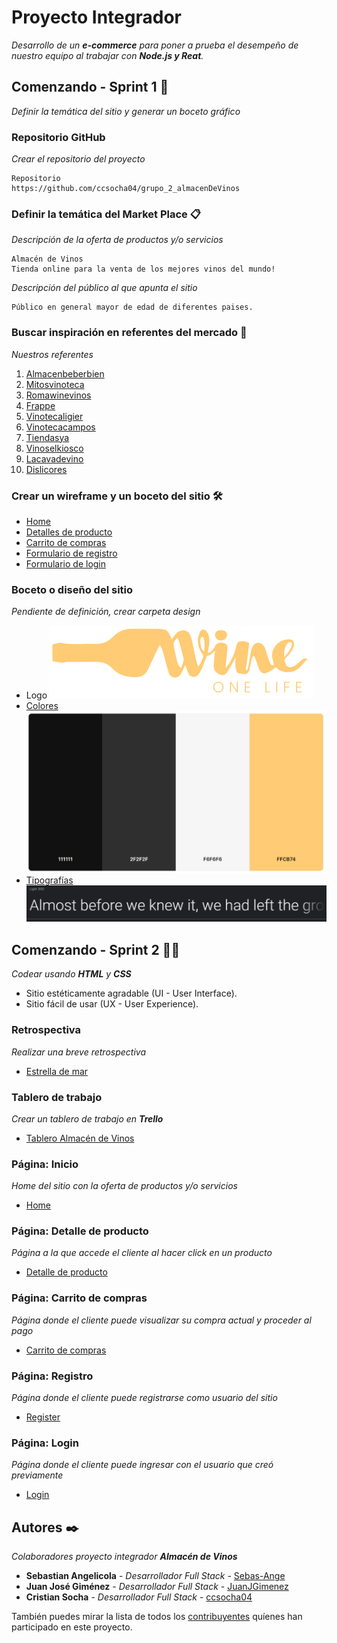 # Proyecto Integrador

_Desarrollo de un **e-commerce** para poner a prueba el desempeño de nuestro equipo al trabajar con **Node.js y Reat**._

## Comenzando - Sprint 1 🚀

_Definir la temática del sitio y generar un boceto gráfico_


### Repositorio GitHub

_Crear el repositorio del proyecto_

```
Repositorio
https://github.com/ccsocha04/grupo_2_almacenDeVinos
```


### Definir la temática del Market Place 📋

_Descripción de la oferta de productos y/o servicios_

```
Almacén de Vinos
Tienda online para la venta de los mejores vinos del mundo!
```

_Descripción del público al que apunta el sitio_

```
Público en general mayor de edad de diferentes paises.
```


### Buscar inspiración en referentes del mercado 📌

_Nuestros referentes_

1. [Almacenbeberbien](https://almacenbeberbien.com/#)
2. [Mitosvinoteca](https://www.mitosvinoteca.com.ar/)
3. [Romawinevinos](https://www.romawinevinos.com.ar/)
4. [Frappe](https://frappe.com.ar/)
5. [Vinotecaligier](https://vinotecaligier.com/)
6. [Vinotecacampos](https://www.vinotecacampos.com.ar/)
7. [Tiendasya](https://www.tiendasya.com.co/licores/)
8. [Vinoselkiosco](https://www.vinoselkiosco.com/)
9. [Lacavadevino](https://www.lacavadevino.com/)
10. [Dislicores](https://www.dislicores.com/)


### Crear un wireframe y un boceto del sitio 🛠️

* [Home](https://github.com/ccsocha04/grupo_2_almacenDeVinos/blob/main/wireframes/home.pdf)
* [Detalles de producto](https://github.com/ccsocha04/grupo_2_almacenDeVinos/blob/main/wireframes/Detalle%20del%20producto.pdf)
* [Carrito de compras](https://github.com/ccsocha04/grupo_2_almacenDeVinos/blob/main/wireframes/carrito.pdf)
* [Formulario de registro](https://github.com/ccsocha04/grupo_2_almacenDeVinos/blob/main/wireframes/registro.pdf)
* [Formulario de login](https://github.com/ccsocha04/grupo_2_almacenDeVinos/blob/main/wireframes/log%20in.pdf)


### Boceto o diseño del sitio

_Pendiente de definición, crear carpeta design_

* Logo
![Logo Wine ONE LIFE](https://raw.githubusercontent.com/ccsocha04/grupo_2_almacenDeVinos/11054ff173c051783b71375452acbaacf07e5876/public/img/logo/logo-wineonelife-dorado.svg)
* [Colores](https://coolors.co/palette/111111-2f2f2f-f6f6f6-ffcb74)
![Paleta de Colores](https://raw.githubusercontent.com/ccsocha04/grupo_2_almacenDeVinos/main/public/img/colores/colores.PNG)
* [Tipografías](https://fonts.google.com/share?selection.family=Roboto:wght@300)
![Tipografía](https://raw.githubusercontent.com/ccsocha04/grupo_2_almacenDeVinos/main/public/img/tipograf%C3%ADa/tipograf%C3%ADa.PNG)


## Comenzando - Sprint 2 🚀🚀

_Codear usando **HTML** y **CSS**_

* Sitio estéticamente agradable (UI - User Interface).
* Sitio fácil de usar (UX - User Experience).


### Retrospectiva

_Realizar una breve retrospectiva_

* [Estrella de mar](https://github.com/ccsocha04/grupo_2_almacenDeVinos/blob/main/retro.md)

### Tablero de trabajo

_Crear un tablero de trabajo en **Trello**_

* [Tablero Almacén de Vinos](https://trello.com/b/u69BLLET/primera-entrega)


### Página: Inicio

_Home del sitio con la oferta de productos y/o servicios_

* [Home](https://github.com/ccsocha04/grupo_2_almacenDeVinos/blob/main/views/home.html)

### Página: Detalle de producto

_Página a la que accede el cliente al hacer click en un producto_

* [Detalle de producto](https://github.com/ccsocha04/grupo_2_almacenDeVinos/blob/main/views/product-detail.html)

### Página: Carrito de compras

_Página donde el cliente puede visualizar su compra actual y proceder al pago_

* [Carrito de compras](https://github.com/ccsocha04/grupo_2_almacenDeVinos/blob/main/views/cart.html)

### Página: Registro

_Página donde el cliente puede registrarse como usuario del sitio_

* [Register](https://github.com/ccsocha04/grupo_2_almacenDeVinos/blob/main/views/login.html)
### Página: Login

_Página donde el cliente puede ingresar con el usuario que creó previamente_

* [Login](https://github.com/ccsocha04/grupo_2_almacenDeVinos/blob/main/views/login.html)

## Autores ✒️

_Colaboradores proyecto integrador **Almacén de Vinos**_

* **Sebastian Angelicola** - *Desarrollador Full Stack* - [Sebas-Ange](https://github.com/Sebas-Ange)
* **Juan José Giménez** - *Desarrollador Full Stack* - [JuanJGimenez](https://github.com/JuanJGimenez)
* **Cristian Socha** - *Desarrollador Full Stack* - [ccsocha04](https://github.com/ccsocha04)

También puedes mirar la lista de todos los [contribuyentes](https://github.com/ccsocha04/grupo_2_almacenDeVinos/graphs/contributors) quíenes han participado en este proyecto. 


